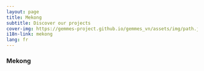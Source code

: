 ```yaml
---
layout: page
title: Mekong
subtitle: Discover our projects
cover-img: https://gemmes-project.github.io/gemmes_vn/assets/img/path.jpg
i18n-link: mekong
lang: fr
---
```


### Mekong